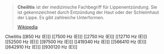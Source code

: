 > **Cheilitis** ist der medizinische Fachbegriff für Lippenentzündung. Sie ist gekennzeichnet durch Entzündung der Haut oder der Schleimhaut der Lippe. Es gibt zahlreiche Unterformen.
>
> [Wikipedia](https://de.wikipedia.org/wiki/Cheilitis)

Cheilitis
[[850 Hz (E)]]
[[7500 Hz (E)]]
[[2750 Hz (E)]]
[[12710 Hz (E)]]
[[52500 Hz (E)]]
[[97500 Hz (E)]]
[[419340 Hz (E)]]
[[566410 Hz (E)]]
[[642910 Hz (E)]]
[[930120 Hz (E)]]